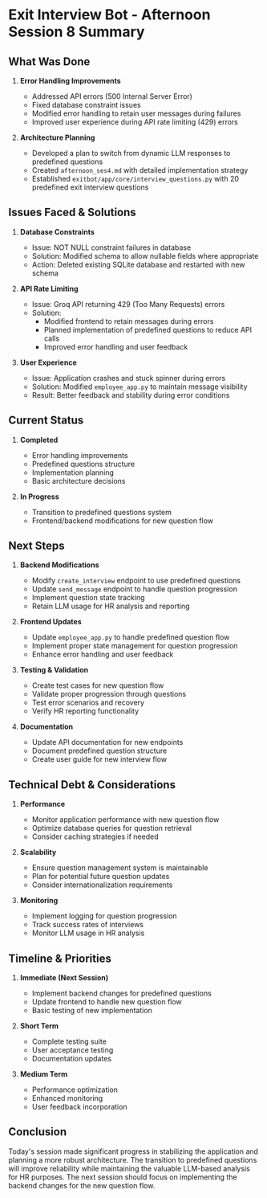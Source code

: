 # Exit Interview Bot - Afternoon Session 8 Summary

## What Was Done

1. **Error Handling Improvements**
   - Addressed API errors (500 Internal Server Error)
   - Fixed database constraint issues
   - Modified error handling to retain user messages during failures
   - Improved user experience during API rate limiting (429) errors

2. **Architecture Planning**
   - Developed a plan to switch from dynamic LLM responses to predefined questions
   - Created `afternoon_ses4.md` with detailed implementation strategy
   - Established `exitbot/app/core/interview_questions.py` with 20 predefined exit interview questions

## Issues Faced & Solutions

1. **Database Constraints**
   - Issue: NOT NULL constraint failures in database
   - Solution: Modified schema to allow nullable fields where appropriate
   - Action: Deleted existing SQLite database and restarted with new schema

2. **API Rate Limiting**
   - Issue: Groq API returning 429 (Too Many Requests) errors
   - Solution: 
     - Modified frontend to retain messages during errors
     - Planned implementation of predefined questions to reduce API calls
     - Improved error handling and user feedback

3. **User Experience**
   - Issue: Application crashes and stuck spinner during errors
   - Solution: Modified `employee_app.py` to maintain message visibility
   - Result: Better feedback and stability during error conditions

## Current Status

1. **Completed**
   - Error handling improvements
   - Predefined questions structure
   - Implementation planning
   - Basic architecture decisions

2. **In Progress**
   - Transition to predefined questions system
   - Frontend/backend modifications for new question flow

## Next Steps

1. **Backend Modifications**
   - Modify `create_interview` endpoint to use predefined questions
   - Update `send_message` endpoint to handle question progression
   - Implement question state tracking
   - Retain LLM usage for HR analysis and reporting

2. **Frontend Updates**
   - Update `employee_app.py` to handle predefined question flow
   - Implement proper state management for question progression
   - Enhance error handling and user feedback

3. **Testing & Validation**
   - Create test cases for new question flow
   - Validate proper progression through questions
   - Test error scenarios and recovery
   - Verify HR reporting functionality

4. **Documentation**
   - Update API documentation for new endpoints
   - Document predefined question structure
   - Create user guide for new interview flow

## Technical Debt & Considerations

1. **Performance**
   - Monitor application performance with new question flow
   - Optimize database queries for question retrieval
   - Consider caching strategies if needed

2. **Scalability**
   - Ensure question management system is maintainable
   - Plan for potential future question updates
   - Consider internationalization requirements

3. **Monitoring**
   - Implement logging for question progression
   - Track success rates of interviews
   - Monitor LLM usage in HR analysis

## Timeline & Priorities

1. **Immediate (Next Session)**
   - Implement backend changes for predefined questions
   - Update frontend to handle new question flow
   - Basic testing of new implementation

2. **Short Term**
   - Complete testing suite
   - User acceptance testing
   - Documentation updates

3. **Medium Term**
   - Performance optimization
   - Enhanced monitoring
   - User feedback incorporation

## Conclusion

Today's session made significant progress in stabilizing the application and planning a more robust architecture. The transition to predefined questions will improve reliability while maintaining the valuable LLM-based analysis for HR purposes. The next session should focus on implementing the backend changes for the new question flow. 